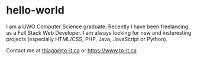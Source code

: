 # hello-world
I am a UWO Computer Science graduate. Recently I have been freelancing as a Full Stack Web Developer. I am always looking for new and insteresting projects (especially HTML/CSS, PHP, Java, JavaScript or Python).


Contact me at thiago@to-it.ca or https://www.to-it.ca
